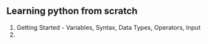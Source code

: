 ## Learning python from scratch

1. Getting Started - Variables, Syntax, Data Types, Operators, Input
2. 



